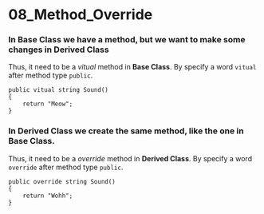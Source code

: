 # 08_Method_Override
### In **Base Class** we have a method, but we want to make some changes in **Derived Class**

Thus, it need to be a *vitual* method  in **Base Class**. By specify a word `vitual` after method type `public`.


```
public vitual string Sound()
{
    return "Meow";
}
```

### In **Derived Class** we create the same method, like the one in **Base Class**.

Thus, it need to be a *override* method  in **Derived Class**. By specify a word `override` after method type `public`.


```
public override string Sound()
{
    return "Wohh";
}
```
